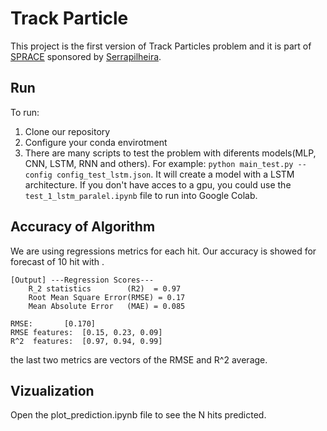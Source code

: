 # Track Particle
This project is the first version of Track Particles problem and it is part of [SPRACE](https://sprace.org.br/) sponsored by [Serrapilheira](https://serrapilheira.org/). 



## Run
To run:
1. Clone our repository
2. Configure your conda envirotment 
3. There are many scripts to test the problem with diferents models(MLP, CNN, LSTM, RNN and others). For example: ` python main_test.py --config config_test_lstm.json `. It will create a model with a LSTM architecture. If you don't have acces to a gpu, you could use the `test_1_lstm_paralel.ipynb` file to run into Google Colab.

## Accuracy of Algorithm
We are using regressions metrics for each hit. Our accuracy is showed for forecast of 10 hit with . 

```
[Output] ---Regression Scores--- 
	R_2 statistics        (R2)  = 0.97
	Root Mean Square Error(RMSE) = 0.17
	Mean Absolute Error   (MAE) = 0.085

RMSE:		[0.170] 
RMSE features: 	[0.15, 0.23, 0.09] 
R^2  features:	[0.97, 0.94, 0.99] 
```
the last two metrics are vectors of the RMSE and R^2 average.

## Vizualization
Open the plot_prediction.ipynb file to see the N hits predicted.